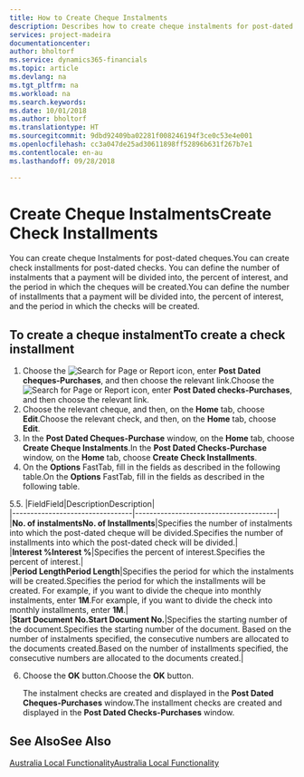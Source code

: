 ```yaml
---
title: How to Create Cheque Instalments
description: Describes how to create cheque instalments for post-dated cheques, define the number of instalments that a payment will be divided into, the percent of interest, and the period in which the cheques will be created.
services: project-madeira
documentationcenter: 
author: bholtorf
ms.service: dynamics365-financials
ms.topic: article
ms.devlang: na
ms.tgt_pltfrm: na
ms.workload: na
ms.search.keywords: 
ms.date: 10/01/2018
ms.author: bholtorf
ms.translationtype: HT
ms.sourcegitcommit: 9dbd92409ba02281f008246194f3ce0c53e4e001
ms.openlocfilehash: cc3a047de25ad30611898ff52896b631f267b7e1
ms.contentlocale: en-au
ms.lasthandoff: 09/28/2018

---
```

# <a name="create-check-installments"></a><span data-ttu-id="3dfcd-103">Create Cheque Instalments</span><span class="sxs-lookup"><span data-stu-id="3dfcd-103">Create Check Installments</span></span>
<span data-ttu-id="3dfcd-104">You can create cheque Instalments for post-dated cheques.</span><span class="sxs-lookup"><span data-stu-id="3dfcd-104">You can create check installments for post-dated checks.</span></span> <span data-ttu-id="3dfcd-105">You can define the number of instalments that a payment will be divided into, the percent of interest, and the period in which the cheques will be created.</span><span class="sxs-lookup"><span data-stu-id="3dfcd-105">You can define the number of installments that a payment will be divided into, the percent of interest, and the period in which the checks will be created.</span></span>  

## <a name="to-create-a-check-installment"></a><span data-ttu-id="3dfcd-106">To create a cheque instalment</span><span class="sxs-lookup"><span data-stu-id="3dfcd-106">To create a check installment</span></span>  

1.  <span data-ttu-id="3dfcd-107">Choose the ![Search for Page or Report](../../media/ui-search/search_small.png "Search for Page or Report icon") icon, enter **Post Dated cheques-Purchases**, and then choose the relevant link.</span><span class="sxs-lookup"><span data-stu-id="3dfcd-107">Choose the ![Search for Page or Report](../../media/ui-search/search_small.png "Search for Page or Report icon") icon, enter **Post Dated checks-Purchases**, and then choose the relevant link.</span></span>  
2.  <span data-ttu-id="3dfcd-108">Choose the relevant cheque, and then, on the **Home** tab, choose **Edit**.</span><span class="sxs-lookup"><span data-stu-id="3dfcd-108">Choose the relevant check, and then, on the **Home** tab, choose **Edit**.</span></span>  
3.  <span data-ttu-id="3dfcd-109">In the **Post Dated Cheques-Purchase** window, on the **Home** tab, choose **Create Cheque Instalments**.</span><span class="sxs-lookup"><span data-stu-id="3dfcd-109">In the **Post Dated Checks-Purchase** window, on the **Home** tab, choose **Create Check Installments**.</span></span>  
4.  <span data-ttu-id="3dfcd-110">On the **Options** FastTab, fill in the fields as described in the following table.</span><span class="sxs-lookup"><span data-stu-id="3dfcd-110">On the **Options** FastTab, fill in the fields as described in the following table.</span></span>  

<span data-ttu-id="3dfcd-111">5.</span><span class="sxs-lookup"><span data-stu-id="3dfcd-111">5.</span></span>  |<span data-ttu-id="3dfcd-112">Field</span><span class="sxs-lookup"><span data-stu-id="3dfcd-112">Field</span></span>|<span data-ttu-id="3dfcd-113">Description</span><span class="sxs-lookup"><span data-stu-id="3dfcd-113">Description</span></span>|  
    |---------------------------------|---------------------------------------|  
    |<span data-ttu-id="3dfcd-114">**No. of instalments**</span><span class="sxs-lookup"><span data-stu-id="3dfcd-114">**No. of Installments**</span></span>|<span data-ttu-id="3dfcd-115">Specifies the number of instalments into which the post-dated cheque will be divided.</span><span class="sxs-lookup"><span data-stu-id="3dfcd-115">Specifies the number of installments into which the post-dated check will be divided.</span></span>|  
    |<span data-ttu-id="3dfcd-116">**Interest %**</span><span class="sxs-lookup"><span data-stu-id="3dfcd-116">**Interest %**</span></span>|<span data-ttu-id="3dfcd-117">Specifies the percent of interest.</span><span class="sxs-lookup"><span data-stu-id="3dfcd-117">Specifies the percent of interest.</span></span>|  
    |<span data-ttu-id="3dfcd-118">**Period Length**</span><span class="sxs-lookup"><span data-stu-id="3dfcd-118">**Period Length**</span></span>|<span data-ttu-id="3dfcd-119">Specifies the period for which the instalments will be created.</span><span class="sxs-lookup"><span data-stu-id="3dfcd-119">Specifies the period for which the installments will be created.</span></span> <span data-ttu-id="3dfcd-120">For example, if you want to divide the cheque into monthly instalments, enter **1M**.</span><span class="sxs-lookup"><span data-stu-id="3dfcd-120">For example, if you want to divide the check into monthly installments, enter **1M**.</span></span>|  
    |<span data-ttu-id="3dfcd-121">**Start Document No.**</span><span class="sxs-lookup"><span data-stu-id="3dfcd-121">**Start Document No.**</span></span>|<span data-ttu-id="3dfcd-122">Specifies the starting number of the document.</span><span class="sxs-lookup"><span data-stu-id="3dfcd-122">Specifies the starting number of the document.</span></span> <span data-ttu-id="3dfcd-123">Based on the number of instalments specified, the consecutive numbers are allocated to the documents created.</span><span class="sxs-lookup"><span data-stu-id="3dfcd-123">Based on the number of installments specified, the consecutive numbers are allocated to the documents created.</span></span>|  

6.  <span data-ttu-id="3dfcd-124">Choose the **OK** button.</span><span class="sxs-lookup"><span data-stu-id="3dfcd-124">Choose the **OK** button.</span></span>  

     <span data-ttu-id="3dfcd-125">The instalment checks are created and displayed in the **Post Dated Cheques-Purchases** window.</span><span class="sxs-lookup"><span data-stu-id="3dfcd-125">The installment checks are created and displayed in the **Post Dated Checks-Purchases** window.</span></span>

## <a name="see-also"></a><span data-ttu-id="3dfcd-126">See Also</span><span class="sxs-lookup"><span data-stu-id="3dfcd-126">See Also</span></span>
[<span data-ttu-id="3dfcd-127">Australia Local Functionality</span><span class="sxs-lookup"><span data-stu-id="3dfcd-127">Australia Local Functionality</span></span>](australia-local-functionality.md)
